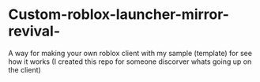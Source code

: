 # Custom-roblox-launcher-mirror-revival-
A way for making your own roblox client with my sample (template) for see how it works (I created this repo for someone discorver whats going up on the client)
